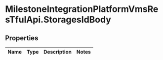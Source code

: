 # MilestoneIntegrationPlatformVmsResTfulApi.StoragesIdBody

## Properties
Name | Type | Description | Notes
------------ | ------------- | ------------- | -------------
